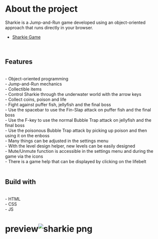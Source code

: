 # About the project
Sharkie is a Jump-and-Run game developed using an object-oriented approach that runs directly in your browser.
<br>
- <a href="https://sharkie-game-phi.vercel.app/">Sharkie Game</a>
<br>
<h2>Features </h2>
<br>
- Object-oriented programming<br>
- Jump-and-Run mechanics<br>
- Collectible items <br>
- Control Sharkie through the underwater world with the arrow keys<br>
- Collect coins, poison and life<br>
- Fight against puffer fish, jellyfish and the final boss<br>
- Use the spacebar to use the Fin-Slap attack on puffer fish and the final boss<br>
- Use the F-key to use the normal Bubble Trap attack on jellyfish and the final boss<br>
- Use the poisonous Bubble Trap attack by picking up poison and then using it on the enboss<br>
- Many things can be adjusted in the settings menu<br>
- With the level design helper, new levels can be easily designed<br>
- Mute/Unmute function is accessible in the settings menu and during the game via the icons<br>
- There is a game help that can be displayed by clicking on the lifebelt<br>

<br>
<h2>Build with</h2>
<br> 
- HTML<br>
- CSS<br>
- JS<br>

# preview![sharkie png](https://github.com/SyedaSaara/sharkie-game-main/assets/152314504/54eedf80-5590-4847-b20d-c735c931253a)




